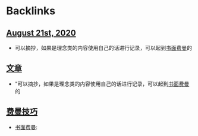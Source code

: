 
# Backlinks
## [August 21st, 2020](<August 21st, 2020.md>)
- 可以摘抄，如果是理念类的内容使用自己的话进行记录，可以起到[书面费曼](<书面费曼.md>)的

## [文章](<文章.md>)
- "可以摘抄，如果是理念类的内容使用自己的话进行记录，可以起到[书面费曼](<书面费曼.md>)的

## [费曼技巧](<费曼技巧.md>)
- [书面费曼](<书面费曼.md>):

